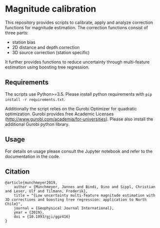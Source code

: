 # Magnitude calibration
This repository provides scripts to calibrate, apply and analyze correction functions for magnitude estimation.
The correction functions consist of three parts:
- station bias
- 2D distance and depth correction
- 3D source correction (station specific)

It further provides functions to reduce uncertainty through multi-feature estimation using boosting tree regression.

## Requirements
The scripts use Python>=3.5. Please install python requirements with `pip install -r requirements.txt`.

Additionally the script relies on the Gurobi Optimizer for quadratic optimization.
Gurobi provides free Academic Licenses (http://www.gurobi.com/academia/for-universities).
Please also install the additional Gurobi python library.

## Usage
For details on usage please consult the Jupyter notebook and refer to the documentation in the code.

## Citation
```
@article{munchmeyer2019,
    author = {Münchmeyer, Jannes and Bindi, Dino and Sippl, Christian and Leser, Ulf and Tilmann, Frederik},
    title = "{Low uncertainty multi-feature magnitude estimation with 3D corrections and boosting tree regression: application to North Chile}",
    journal = {Geophysical Journal International},
    year = {2019},
    doi = {10.1093/gji/ggz416}
}
```
